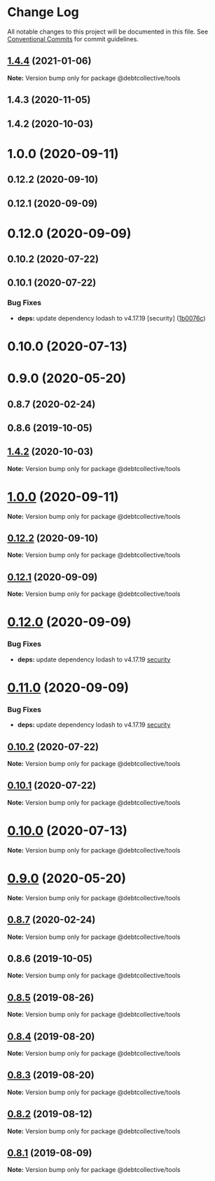 # Change Log

All notable changes to this project will be documented in this file.
See [Conventional Commits](https://conventionalcommits.org) for commit guidelines.

## [1.4.4](https://github.com/debtcollective/disputes/compare/@debtcollective/tools@1.4.3...@debtcollective/tools@1.4.4) (2021-01-06)

**Note:** Version bump only for package @debtcollective/tools





## 1.4.3 (2020-11-05)



## 1.4.2 (2020-10-03)



# 1.0.0 (2020-09-11)



## 0.12.2 (2020-09-10)



## 0.12.1 (2020-09-09)



# 0.12.0 (2020-09-09)



## 0.10.2 (2020-07-22)



## 0.10.1 (2020-07-22)


### Bug Fixes

* **deps:** update dependency lodash to v4.17.19 [security] ([1b0076c](https://github.com/debtcollective/disputes/commit/1b0076c))



# 0.10.0 (2020-07-13)



# 0.9.0 (2020-05-20)



## 0.8.7 (2020-02-24)



## 0.8.6 (2019-10-05)





## [1.4.2](https://github.com/debtcollective/disputes/compare/v1.4.1...v1.4.2) (2020-10-03)

**Note:** Version bump only for package @debtcollective/tools





# [1.0.0](https://github.com/debtcollective/disputes/compare/v0.12.2...v1.0.0) (2020-09-11)

**Note:** Version bump only for package @debtcollective/tools





## [0.12.2](https://github.com/debtcollective/disputes/compare/v0.12.1...v0.12.2) (2020-09-10)

**Note:** Version bump only for package @debtcollective/tools





## [0.12.1](https://github.com/debtcollective/disputes/compare/v0.12.0...v0.12.1) (2020-09-09)

**Note:** Version bump only for package @debtcollective/tools

# [0.12.0](https://github.com/debtcollective/disputes/compare/v0.10.2...v0.12.0) (2020-09-09)

### Bug Fixes

- **deps:** update dependency lodash to v4.17.19 [security](<[1b0076c](https://github.com/debtcollective/disputes/commit/1b0076c)>)

# [0.11.0](https://github.com/debtcollective/disputes/compare/v0.10.2...v0.11.0) (2020-09-09)

### Bug Fixes

- **deps:** update dependency lodash to v4.17.19 [security](<[1b0076c](https://github.com/debtcollective/disputes/commit/1b0076c)>)

## [0.10.2](https://github.com/debtcollective/disputes/compare/v0.10.1...v0.10.2) (2020-07-22)

**Note:** Version bump only for package @debtcollective/tools

## [0.10.1](https://github.com/debtcollective/disputes/compare/v0.10.0...v0.10.1) (2020-07-22)

**Note:** Version bump only for package @debtcollective/tools

# [0.10.0](https://github.com/debtcollective/disputes/compare/v0.9.1...v0.10.0) (2020-07-13)

**Note:** Version bump only for package @debtcollective/tools

# [0.9.0](https://github.com/debtcollective/disputes/compare/v0.8.8...v0.9.0) (2020-05-20)

**Note:** Version bump only for package @debtcollective/tools

## [0.8.7](https://github.com/debtcollective/disputes/compare/v0.8.6...v0.8.7) (2020-02-24)

**Note:** Version bump only for package @debtcollective/tools

## 0.8.6 (2019-10-05)

**Note:** Version bump only for package @debtcollective/tools

## [0.8.5](https://github.com/debtcollective/disputes/compare/v0.8.4...v0.8.5) (2019-08-26)

**Note:** Version bump only for package @debtcollective/tools

## [0.8.4](https://github.com/debtcollective/disputes/compare/v0.8.2...v0.8.4) (2019-08-20)

**Note:** Version bump only for package @debtcollective/tools

## [0.8.3](https://github.com/debtcollective/disputes/compare/v0.8.2...v0.8.3) (2019-08-20)

**Note:** Version bump only for package @debtcollective/tools

## [0.8.2](https://github.com/debtcollective/disputes/compare/v0.8.1...v0.8.2) (2019-08-12)

**Note:** Version bump only for package @debtcollective/tools

## [0.8.1](https://github.com/debtcollective/disputes/compare/v0.8.0...v0.8.1) (2019-08-09)

**Note:** Version bump only for package @debtcollective/tools
